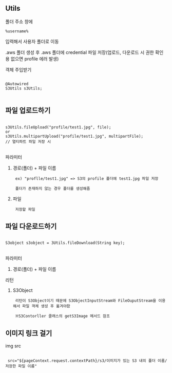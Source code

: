 ## Utils

폴더 주소 창에

<code>%username%</code>

입력해서 사용자 폴더로 이동

.aws 폴더 생성 후 .aws 폴더에 credential 파일 저장(업로드, 다운로드 시 권한 확인용 없으면 profile 에러 발생)

객체 주입받기
<pre>
<code>
@Autowired
S3Utils s3Utils;
</code>
</pre>

## 파일 업로드하기

<pre>
<code>
s3Utils.fileUpload("profile/test1.jpg", file);
or
s3Utils.multipartUpload("profile/test1.jpg", multipartFile); 
// 멀티파트 파일 저장 시 
</code>
</pre>
파라미터
1. 경로(폴더) + 파일 이름


        ex) "proflle/test1.jpg" => S3의 profile 폴더에 test1.jpg 파일 저장

        폴더가 존재하지 않는 경우 폴더를 생성해줌

2. 파일

        저장할 파일

## 파일 다운로드하기

<pre>
<code>
S3object s3object = 3Utils.fileDownload(String key);
</code>
</pre>
파라미터
1. 경로(폴더) + 파일 이름

리턴

1. S3Object

        리턴이 S3Object이기 때문에 S3ObjectInputStream와 FileOuputStream을 이용해서 파일 객체 생성 후 옮겨야함

        ※S3Contorller 클래스의 getS3Image 메서드 참조

## 이미지 링크 걸기

img src

<pre>
<code>
 src="${pageContext.request.contextPath}/s3/이미지가 있는 S3 내의 폴더 이름/저장한 파일 이름"
</code>
</pre>